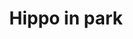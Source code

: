 ---
title: "Hippo in park"
draft: true
slug: "hippo-in-park"
weight: "22"
thumbnail: "illustrations/illustration_025.jpg"
mainpage: true
related: true

block_project: {
	description: "(description coming soon)",
	work: [ 
		{class: "gallery-col-12", path: "illustrations/illustration_025.jpg"}
	]
}

---